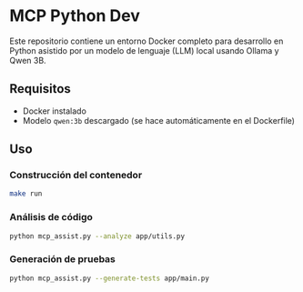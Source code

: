 # MCP Python Dev

Este repositorio contiene un entorno Docker completo para desarrollo en Python asistido por un modelo de lenguaje (LLM) local usando Ollama y Qwen 3B.

## Requisitos

- Docker instalado
- Modelo `qwen:3b` descargado (se hace automáticamente en el Dockerfile)

## Uso

### Construcción del contenedor

```bash
make run
```

### Análisis de código

```bash
python mcp_assist.py --analyze app/utils.py
```

### Generación de pruebas

```bash
python mcp_assist.py --generate-tests app/main.py
```
